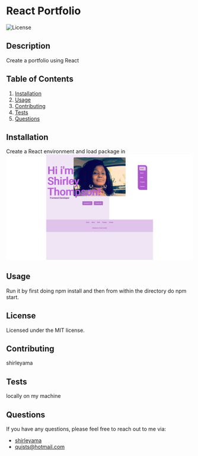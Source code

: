 # React Portfolio

![License](https://img.shields.io/badge/license-MIT-blue.svg)

## Description

Create a portfolio using React

## Table of Contents

1. [Installation](#installation)
2. [Usage](#usage)
3. [Contributing](#contributing)
4. [Tests](#tests)
5. [Questions](#questions)

## Installation

Create a React environment and load package in
![React Portfolio Gif](src/assets/shirley-thompson.gif)

## Usage

Run it by first doing npm install and then from within the directory do npm start.

## License

Licensed under the MIT license.

## Contributing

shirleyama

## Tests

locally on my machine

## Questions

If you have any questions, please feel free to reach out to me via:

- [shirleyama](https://github.com/shirleyama)
- [quists@hotmail.com](mailto:quists@hotmail.com)

